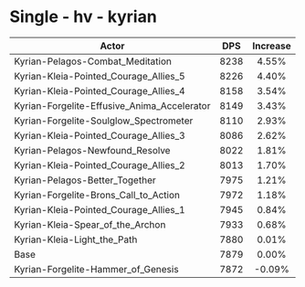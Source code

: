 # Single - hv - kyrian
| Actor | DPS | Increase |
|---|:---:|:---:|
|Kyrian-Pelagos-Combat_Meditation|8238|4.55%|
|Kyrian-Kleia-Pointed_Courage_Allies_5|8226|4.40%|
|Kyrian-Kleia-Pointed_Courage_Allies_4|8158|3.54%|
|Kyrian-Forgelite-Effusive_Anima_Accelerator|8149|3.43%|
|Kyrian-Forgelite-Soulglow_Spectrometer|8110|2.93%|
|Kyrian-Kleia-Pointed_Courage_Allies_3|8086|2.62%|
|Kyrian-Pelagos-Newfound_Resolve|8022|1.81%|
|Kyrian-Kleia-Pointed_Courage_Allies_2|8013|1.70%|
|Kyrian-Pelagos-Better_Together|7975|1.21%|
|Kyrian-Forgelite-Brons_Call_to_Action|7972|1.18%|
|Kyrian-Kleia-Pointed_Courage_Allies_1|7945|0.84%|
|Kyrian-Kleia-Spear_of_the_Archon|7933|0.68%|
|Kyrian-Kleia-Light_the_Path|7880|0.01%|
|Base|7879|0.00%|
|Kyrian-Forgelite-Hammer_of_Genesis|7872|-0.09%|
